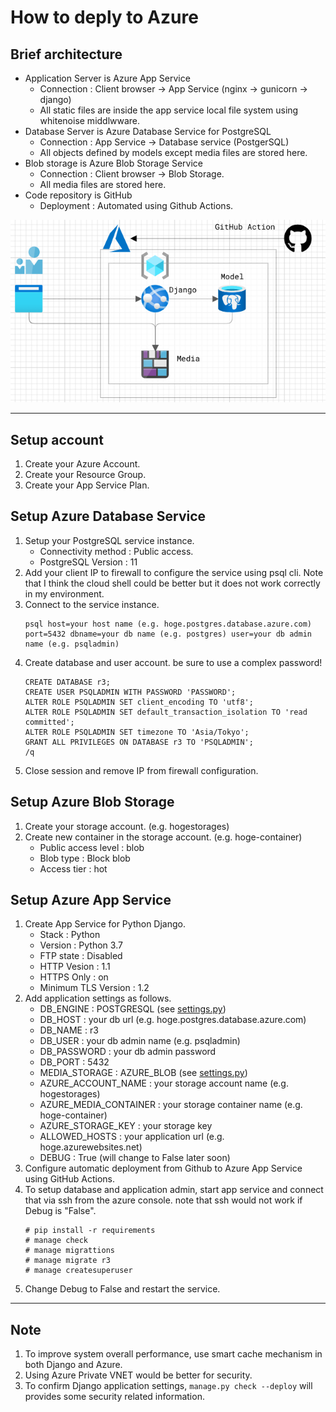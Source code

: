 # How to deply to Azure

## Brief architecture
- Application Server is Azure App Service
    - Connection : Client browser -> App Service (nginx -> gunicorn -> django)
    - All static files are inside the app service local file system using whitenoise middlwware.
- Database Server is Azure Database Service for PostgreSQL
    - Connection : App Service -> Database service (PostgerSQL)
    - All objects defined by models except media files are stored here.
- Blob storage is Azure Blob Storage Service
    - Connection : Client browser -> Blob Storage.
    - All media files are stored here.
- Code repository is GitHub
    - Deployment : Automated using Github Actions.

![architecture](architecture.png)

---

## Setup account
 1. Create your Azure Account.
 1. Create your Resource Group. 
 1. Create your App Service Plan.

## Setup Azure Database Service
1. Setup your PostgreSQL service instance.
    - Connectivity method : Public access.
    - PostgreSQL Version : 11
1. Add your client IP to firewall to configure the service using psql cli. Note that I think the cloud shell could be better but it does not work correctly in my environment.
1. Connect to the service instance.
    ```
    psql host=your host name (e.g. hoge.postgres.database.azure.com) port=5432 dbname=your db name (e.g. postgres) user=your db admin name (e.g. psqladmin)
    ```
1. Create database and user account. be sure to use a complex password!
    ```
    CREATE DATABASE r3;
    CREATE USER PSQLADMIN WITH PASSWORD 'PASSWORD';
    ALTER ROLE PSQLADMIN SET client_encoding TO 'utf8';
    ALTER ROLE PSQLADMIN SET default_transaction_isolation TO 'read committed';
    ALTER ROLE PSQLADMIN SET timezone TO 'Asia/Tokyo';
    GRANT ALL PRIVILEGES ON DATABASE r3 TO 'PSQLADMIN';
    /q
    ```
1. Close session and remove IP from firewall configuration.

## Setup Azure Blob Storage
1. Create your storage account. (e.g. hogestorages)
1. Create new container in the storage account. (e.g. hoge-container)
    - Public access level : blob
    - Blob type : Block blob
    - Access tier : hot

## Setup Azure App Service
1. Create App Service for Python Django.
    - Stack : Python
    - Version : Python 3.7
    - FTP state : Disabled
    - HTTP Vesion : 1.1
    - HTTPS Only : on
    - Minimum TLS Version : 1.2
1. Add application settings as follows.
    - DB_ENGINE : POSTGRESQL (see [settings.py](pbl/settings.py))
    - DB_HOST : your db url (e.g. hoge.postgres.database.azure.com)
    - DB_NAME : r3
    - DB_USER : your db admin name (e.g. psqladmin)
    - DB_PASSWORD : your db admin password
    - DB_PORT : 5432
    - MEDIA_STORAGE : AZURE_BLOB (see [settings.py](pbl/settings.py))
    - AZURE_ACCOUNT_NAME : your storage account name (e.g. hogestorages)
    - AZURE_MEDIA_CONTAINER : your storage container name (e.g. hoge-container)
    - AZURE_STORAGE_KEY : your storage key
    - ALLOWED_HOSTS : your application url (e.g. hoge.azurewebsites.net)
    - DEBUG : True (will change to False later soon)
1. Configure automatic deployment from Github to Azure App Service using GitHub Actions.
1. To setup database and application admin, start app service and connect that via ssh from the azure console. note that ssh would not work if Debug is "False".
    ```
    # pip install -r requirements
    # manage check
    # manage migrattions
    # manage migrate r3
    # manage createsuperuser
    ```
1. Change Debug to False and restart the service.

---

## Note
1. To improve system overall performance, use smart cache mechanism in both Django and Azure.
1. Using Azure Private VNET would be better for security.
1. To confirm Django application settings, `manage.py check --deploy` will provides some security related information.
